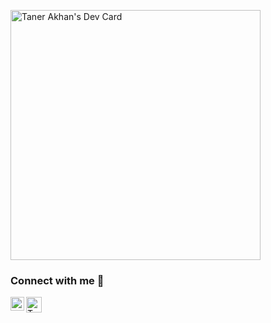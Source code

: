 <a href="https://app.daily.dev/tanerakhan"><img src="https://api.daily.dev/devcards/7889c04c3e684655beb3b29f6c98fc36.png?r=ak2" width="400" alt="Taner Akhan's Dev Card"/></a>

### Connect with me 💬

<a target="_blank" href="https://linkedin.com/tanerakhan/">
  <img align="left" alt="Taner Akhan | LinkedIn" width="22px" src="https://raw.githubusercontent.com/peterthehan/peterthehan/master/assets/linkedin.svg" />
</a>
<a href="https://stackoverflow.com/users/10539587/taner-akhan" target="_blank"><img align="left" alt="Taner Akhan | Stackoverflow" width="25px" style="max-width:100%" src="https://upload.wikimedia.org/wikipedia/commons/e/ef/Stack_Overflow_icon.svg" /></a>
